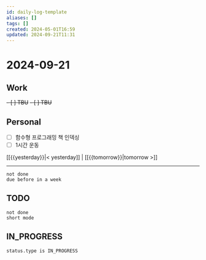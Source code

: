 ```yaml
---
id: daily-log-template
aliases: []
tags: []
created: 2024-05-01T16:59
updated: 2024-09-21T11:31
---
```


# 2024-09-21

## Work

<del>- [ ] TBU</del>
<del>- [ ] TBU </del>

## Personal

- [ ] 함수형 프로그래밍 책 인덱싱
- [ ] 1시간 운동

[[{{yesterday}}|< yesterday]] | [[{{tomorrow}}|tomorrow >]]

---

```tasks
not done
due before in a week
```

## TODO

```tasks
not done
short mode
```

## IN_PROGRESS

```tasks
status.type is IN_PROGRESS
```
